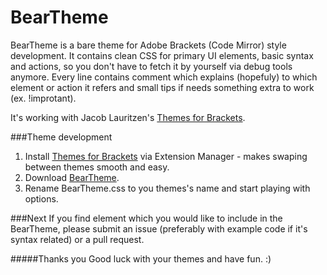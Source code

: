 BearTheme
=======

BearTheme is a bare theme for Adobe Brackets (Code Mirror) style development. It contains clean CSS for primary UI elements, basic syntax and actions, so you don't have to fetch it by yourself via debug tools anymore. Every line contains comment which explains (hopefuly) to which element or action it refers and small tips if needs something extra to work (ex. !improtant).

It's working with Jacob Lauritzen's [Themes for Brackets](https://github.com/Jacse/themes-for-brackets).

###Theme development
1. Install [Themes for Brackets](https://github.com/Jacse/themes-for-brackets) via Extension Manager - makes swaping between themes smooth and easy.
2. Download [BearTheme](https://github.com/trimek/BearTheme/archive/master.zip).
3. Rename BearTheme.css to you themes's name and start playing with options.

###Next
If you find element which you would like to include in the BearTheme, please submit an issue (preferably with example code if it's syntax related) or a pull request. 

#####Thanks you
Good luck with your themes and have fun. :)

